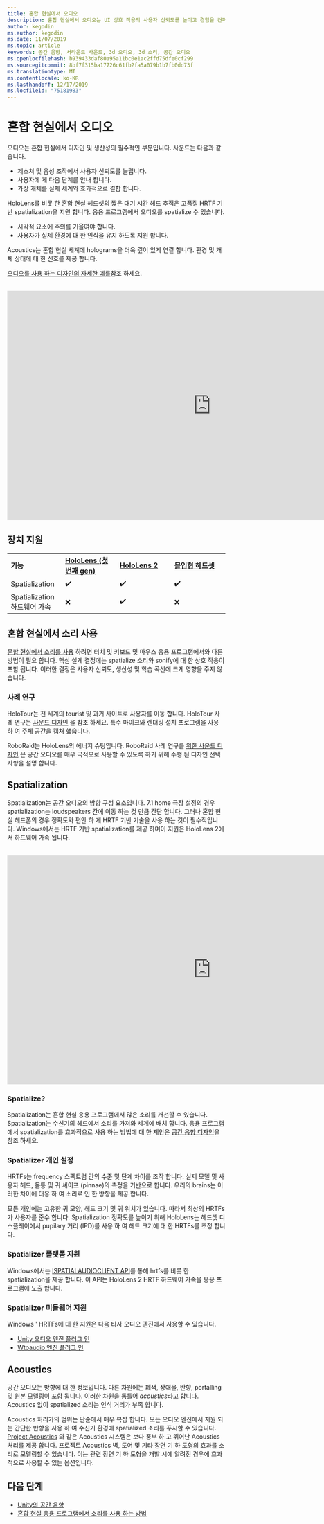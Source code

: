 ```yaml
---
title: 혼합 현실에서 오디오
description: 혼합 현실에서 오디오는 UI 상호 작용의 사용자 신뢰도를 높이고 경험을 컨퍼런스 수 있습니다.
author: kegodin
ms.author: kegodin
ms.date: 11/07/2019
ms.topic: article
keywords: 공간 음향, 서라운드 사운드, 3d 오디오, 3d 소리, 공간 오디오
ms.openlocfilehash: b939433daf80a95a11bc0e1ac2ffd75dfe0cf299
ms.sourcegitcommit: 8bf7f315ba17726c61fb2fa5a079b1b7fb0dd73f
ms.translationtype: MT
ms.contentlocale: ko-KR
ms.lasthandoff: 12/17/2019
ms.locfileid: "75181983"
---
```

# <a name="audio-in-mixed-reality"></a>혼합 현실에서 오디오
오디오는 혼합 현실에서 디자인 및 생산성의 필수적인 부분입니다. 사운드는 다음과 같습니다.
* 제스처 및 음성 조작에서 사용자 신뢰도를 늘립니다.
* 사용자에 게 다음 단계를 안내 합니다.
* 가상 개체를 실제 세계와 효과적으로 결합 합니다.

HoloLens를 비롯 한 혼합 현실 헤드셋의 짧은 대기 시간 헤드 추적은 고품질 HRTF 기반 spatialization을 지원 합니다. 응용 프로그램에서 오디오를 spatialize 수 있습니다.
* 시각적 요소에 주의를 기울여야 합니다.
* 사용자가 실제 환경에 대 한 인식을 유지 하도록 지원 합니다.

Acoustics는 혼합 현실 세계에 holograms을 더욱 깊이 있게 연결 합니다. 환경 및 개체 상태에 대 한 신호를 제공 합니다.

[오디오를 사용 하는 디자인의 자세한 예를](spatial-sound-design.md)참조 하세요.

<br>

<iframe width="940" height="530" src="https://www.youtube.com/embed/PTPvx7mDon4" frameborder="0" allow="accelerometer; autoplay; encrypted-media; gyroscope; picture-in-picture" allowfullscreen></iframe>

## <a name="device-support"></a>장치 지원

<table>
    <colgroup>
    <col width="25%" />
    <col width="25%" />
    <col width="25%" />
    <col width="25%" />
    </colgroup>
    <tr>
        <td><strong>기능</strong></td>
        <td><a href="hololens-hardware-details.md"><strong>HoloLens (첫 번째 gen)</strong></a></td>
        <td><a href="https://docs.microsoft.com/hololens/hololens2-hardware"><strong>HoloLens 2</strong></td>
        <td><a href="immersive-headset-hardware-details.md"><strong>몰입형 헤드셋</strong></a></td>
    </tr>
     <tr>
        <td>Spatialization</td>
        <td>✔️</td>
        <td>✔️</td>
        <td>✔️</td>
    </tr>
     <tr>
        <td>Spatialization 하드웨어 가속</td>
        <td>❌</td>
        <td>✔️</td>
        <td>❌</td>
    </tr>
</table>

## <a name="use-of-sounds-in-mixed-reality"></a>혼합 현실에서 소리 사용
[혼합 현실에서 소리를 사용](spatial-sound-design.md) 하려면 터치 및 키보드 및 마우스 응용 프로그램에서와 다른 방법이 필요 합니다. 핵심 설계 결정에는 spatialize 소리와 sonify에 대 한 상호 작용이 포함 됩니다. 이러한 결정은 사용자 신뢰도, 생산성 및 학습 곡선에 크게 영향을 주지 않습니다.

### <a name="case-studies"></a>사례 연구
HoloTour는 전 세계의 tourist 및 과거 사이트로 사용자를 이동 합니다. HoloTour 사례 연구는 [사운드 디자인](case-study-spatial-sound-design-for-holotour.md) 을 참조 하세요. 특수 마이크와 렌더링 설치 프로그램을 사용 하 여 주체 공간을 캡처 했습니다.

RoboRaid는 HoloLens의 에너지 슈팅입니다. RoboRaid 사례 연구를 [위한 사운드 디자인](case-study-using-spatial-sound-in-roboraid.md) 은 공간 오디오를 매우 극적으로 사용할 수 있도록 하기 위해 수행 된 디자인 선택 사항을 설명 합니다.

## <a name="spatialization"></a>Spatialization
Spatialization는 공간 오디오의 방향 구성 요소입니다. 7\.1 home 극장 설정의 경우 spatialization는 loudspeakers 간에 이동 하는 것 만큼 간단 합니다. 그러나 혼합 현실 헤드폰의 경우 정확도와 편안 하 게 HRTF 기반 기술을 사용 하는 것이 필수적입니다. Windows에서는 HRTF 기반 spatialization를 제공 하며이 지원은 HoloLens 2에서 하드웨어 가속 됩니다.

<br>

<iframe width="940" height="530" src="https://www.youtube.com/embed/aB3TDjYklmo" frameborder="0" allow="accelerometer; autoplay; encrypted-media; gyroscope; picture-in-picture" allowfullscreen></iframe>

### <a name="should-i-spatialize"></a>Spatialize?
Spatialization는 혼합 현실 응용 프로그램에서 많은 소리를 개선할 수 있습니다. Spatialization는 수신기의 헤드에서 소리를 가져와 세계에 배치 합니다. 응용 프로그램에서 spatialization를 효과적으로 사용 하는 방법에 대 한 제안은 [공간 음향 디자인](spatial-sound-design.md)을 참조 하세요.

### <a name="spatializer-personalization"></a>Spatializer 개인 설정
HRTFs는 frequency 스펙트럼 간의 수준 및 단계 차이를 조작 합니다. 실제 모델 및 사용자 헤드, 몸통 및 귀 셰이프 (pinnae)의 측정을 기반으로 합니다. 우리의 brains는 이러한 차이에 대응 하 여 소리로 인 한 방향을 제공 합니다.

모든 개인에는 고유한 귀 모양, 헤드 크기 및 귀 위치가 있습니다. 따라서 최상의 HRTFs가 사용자를 준수 합니다. Spatialization 정확도를 높이기 위해 HoloLens는 헤드셋 디스플레이에서 pupilary 거리 (IPD)를 사용 하 여 헤드 크기에 대 한 HRTFs를 조정 합니다.

### <a name="spatializer-platform-support"></a>Spatializer 플랫폼 지원
Windows에서는 [ISPATIALAUDIOCLIENT API](https://docs.microsoft.com/windows/win32/coreaudio/spatial-sound)를 통해 hrtfs를 비롯 한 spatialization을 제공 합니다. 이 API는 HoloLens 2 HRTF 하드웨어 가속을 응용 프로그램에 노출 합니다.

### <a name="spatializer-middleware-support"></a>Spatializer 미들웨어 지원
Windows ' HRTFs에 대 한 지원은 다음 타사 오디오 엔진에서 사용할 수 있습니다.
* [Unity 오디오 엔진 플러그 인](spatial-sound-in-unity.md)
* [Wtoaudio 엔진 플러그 인](https://www.audiokinetic.com/products/plug-ins/msspatial/)

## <a name="acoustics"></a>Acoustics
공간 오디오는 방향에 대 한 정보입니다. 다른 차원에는 폐색, 장애물, 반향, portalling 및 원본 모델링이 포함 됩니다. 이러한 차원을 통틀어 *acoustics*라고 합니다. Acoustics 없이 spatialized 소리는 인식 거리가 부족 합니다.

Acoustics 처리가의 범위는 단순에서 매우 복잡 합니다. 모든 오디오 엔진에서 지원 되는 간단한 반향을 사용 하 여 수신기 환경에 spatialized 소리를 푸시할 수 있습니다. [Project Acoustics](https://aka.ms/acoustics) 와 같은 Acoustics 시스템은 보다 풍부 하 고 뛰어난 Acoustics 처리를 제공 합니다. 프로젝트 Acoustics 벽, 도어 및 기타 장면 기 하 도형의 효과를 소리로 모델링할 수 있습니다. 이는 관련 장면 기 하 도형을 개발 시에 알려진 경우에 효과적으로 사용할 수 있는 옵션입니다.

## <a name="next-steps"></a>다음 단계
- [Unity의 공간 음향](spatial-sound-in-unity.md)
- [혼합 현실 응용 프로그램에서 소리를 사용 하는 방법](spatial-sound-design.md)
